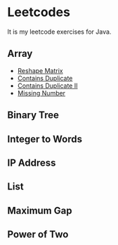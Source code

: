 # Leetcodes
It is my leetcode exercises for Java.

## Array

- [Reshape Matrix](https://github.com/muguan/Leetcodes-Java/tree/master/ReshapeMatrix)
- [Contains Duplicate](https://github.com/muguan/Leetcodes-Java/tree/master/ContainsDuplicate)
- [Contains Duplicate II](https://github.com/muguan/Leetcodes-Java/tree/master/ContainsDuplicate2)
- [Missing Number](https://github.com/muguan/Leetcodes-Java/tree/master/MissingNumber)

## Binary Tree

## Integer to Words

## IP Address

## List

## Maximum Gap

## Power of Two
